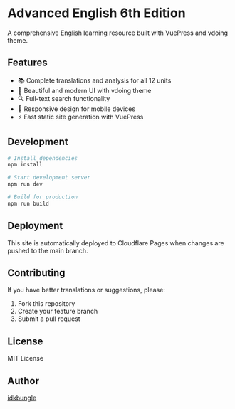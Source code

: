 # Advanced English 6th Edition

A comprehensive English learning resource built with VuePress and vdoing theme.

## Features

- 📚 Complete translations and analysis for all 12 units
- 🎨 Beautiful and modern UI with vdoing theme
- 🔍 Full-text search functionality
- 📱 Responsive design for mobile devices
- ⚡ Fast static site generation with VuePress

## Development

```bash
# Install dependencies
npm install

# Start development server
npm run dev

# Build for production
npm run build
```

## Deployment

This site is automatically deployed to Cloudflare Pages when changes are pushed to the main branch.

## Contributing

If you have better translations or suggestions, please:
1. Fork this repository
2. Create your feature branch
3. Submit a pull request

## License

MIT License

## Author

[idkbungle](https://github.com/idkbungle)
